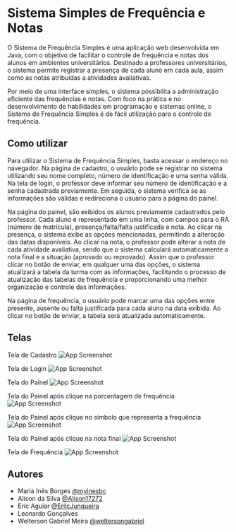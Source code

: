 
# Sistema Simples de Frequência e Notas

O Sistema de Frequência Simples é uma aplicação web desenvolvida em Java, com o objetivo de facilitar o controle de frequência e notas dos alunos em ambientes universitários. Destinado a professores universitários, o sistema permite registrar a presença de cada aluno em cada aula, assim como as notas atribuídas a atividades avaliativas.

Por meio de uma interface simples, o sistema possibilita a administração eficiente das frequências e notas. Com foco na prática e no desenvolvimento de habilidades em programação e sistemas online, o Sistema de Frequência Simples é de fácil utilização para o controle de frequência.

## Como utilizar

Para utilizar o Sistema de Frequência Simples, basta acessar o endereço no navegador. Na página de cadastro, o usuário pode se registrar no sistema utilizando seu nome completo, número de identificação e uma senha válida. Na tela de login, o professor deve informar seu número de identificação e a senha cadastrada previamente. Em seguida, o sistema verifica se as informações são válidas e redireciona o usuário para a página do painel.

Na página do painel, são exibidos os alunos previamente cadastrados pelo professor. Cada aluno é representado em uma linha, com campos para o RA (número de matrícula), presença/falta/falta justificada e nota. Ao clicar na presença, o sistema exibe as opções mencionadas, permitindo a alteração das datas disponíveis. Ao clicar na nota, o professor pode alterar a nota de cada atividade avaliativa, sendo que o sistema calculará automaticamente a nota final e a situação (aprovado ou reprovado). Assim que o professor clicar no botão de enviar, em qualquer uma das opções, o sistema atualizará a tabela da turma com as informações, facilitando o processo de atualização das tabelas de frequência e proporcionando uma melhor organização e controle das informações.

Na página de frequência, o usuário pode marcar uma das opções entre presente, ausente ou falta justificada para cada aluno na data exibida. Ao clicar no botão de enviar, a tabela será atualizada automaticamente.

## Telas

Tela de Cadastro
![App Screenshot](https://uploaddeimagens.com.br/images/004/887/326/full/Cadastro.png?1742943290)


Tela de Login
![App Screenshot](https://uploaddeimagens.com.br/images/004/887/328/full/Login.png?1742943345)


Tela do Painel
![App Screenshot](https://uploaddeimagens.com.br/images/004/887/327/full/Painel.png?1742943322)


Tela do Painel após clique na porcentagem de frequência
![App Screenshot](https://uploaddeimagens.com.br/images/004/887/329/full/Painel_-_F.png?1742943365)


Tela do Painel após clique no símbolo que representa a frequência
![App Screenshot](https://uploaddeimagens.com.br/images/004/887/330/full/Painel_-_F2.png?1742943383)


Tela do Painel após clique na nota final
![App Screenshot](https://uploaddeimagens.com.br/images/004/887/331/full/Painel_-_N.png?1742943403)


Tela de Frequência
![App Screenshot](https://uploaddeimagens.com.br/images/004/887/333/full/Frequ%C3%AAncia.png?1742943427)




## Autores

- Maria Inês Borges [@myinesbc](https://github.com/myinesbc)
- Alison da Silva [@Alison17272](https://github.com/Alison17272)
- Eric Aguiar [@EriicJunqueira](https://github.com/EriicJunqueira)
- Leonardo Gonçalves
- Welterson Gabriel Meira [@weltersongabriel](https://github.com/weltersongabriel)
